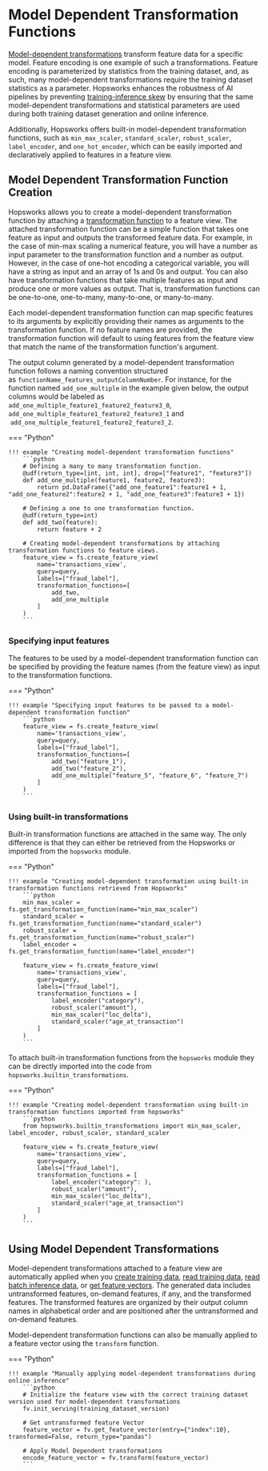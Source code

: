 # Model Dependent Transformation Functions


[Model-dependent transformations](https://www.hopsworks.ai/dictionary/model-dependent-transformations) transform feature data for a specific model. Feature encoding is one example of such a transformations. Feature encoding is parameterized by statistics from the training dataset, and, as such, many model-dependent transformations require the training dataset statistics as a parameter. Hopsworks enhances the robustness of AI pipelines by preventing [training-inference skew](https://www.hopsworks.ai/dictionary/training-inference-skew) by ensuring that the same model-dependent transformations and statistical parameters are used during both training dataset generation and online inference.

Additionally, Hopsworks offers built-in model-dependent transformation functions, such as `min_max_scaler`, `standard_scaler`, `robust_scaler`, `label_encoder`, and `one_hot_encoder`, which can be easily imported and declaratively applied to features in a feature view.

## Model Dependent Transformation Function Creation

Hopsworks allows you to create a model-dependent transformation function by attaching a [transformation function](../transformation_functions.md) to a feature view. The attached transformation function can be a simple function that takes one feature as input and outputs the transformed feature data. For example, in the case of min-max scaling a numerical feature, you will have a number as input parameter to the transformation function and a number as output. However, in the case of one-hot encoding a categorical variable, you will have a string as input and an array of 1s and 0s and output. You can also have transformation functions that take multiple features as input and produce one or more values as output. That is, transformation functions can be one-to-one, one-to-many, many-to-one, or many-to-many.

Each model-dependent transformation function can map specific features to its arguments by explicitly providing their names as arguments to the transformation function. If no feature names are provided, the transformation function will default to using features from the feature view that match the name of the transformation function's argument.

The output column generated by a model-dependent transformation function follows a naming convention structured as `functionName_features_outputColumnNumber`. For instance, for the function named `add_one_multiple` in the example given below, the output columns would be labeled as  `add_one_multiple_feature1_feature2_feature3_0`,  `add_one_multiple_feature1_feature2_feature3_1`  and   `add_one_multiple_feature1_feature2_feature3_2`.


=== "Python"

    !!! example "Creating model-dependent transformation functions"
        ```python
        # Defining a many to many transformation function.
        @udf(return_type=[int, int, int], drop=["feature1", "feature3"])
        def add_one_multiple(feature1, feature2, feature3):
            return pd.DataFrame({"add_one_feature1":feature1 + 1, "add_one_feature2":feature2 + 1, "add_one_feature3":feature3 + 1})
        
        # Defining a one to one transformation function.
        @udf(return_type=int)
        def add_two(feature):
            return feature + 2

        # Creating model-dependent transformations by attaching transformation functions to feature views.
        feature_view = fs.create_feature_view(
            name='transactions_view',
            query=query,
            labels=["fraud_label"],
            transformation_functions=[
                add_two,
                add_one_multiple
            ]
        )
        ```

### Specifying input features

The features to be used by a model-dependent transformation function can be specified by providing the feature names (from the feature view) as input to the transformation functions. 


=== "Python"

    !!! example "Specifying input features to be passed to a model-dependent transformation function"
        ```python
        feature_view = fs.create_feature_view(
            name='transactions_view',
            query=query,
            labels=["fraud_label"],
            transformation_functions=[
                add_two("feature_1"),
                add_two("feature_2"),
                add_one_multiple("feature_5", "feature_6", "feature_7")
            ]
        )
        ```

### Using built-in transformations

Built-in transformation functions are attached in the same way. The only difference is that they can either be retrieved from the Hopsworks or imported from the `hopsworks` module.

=== "Python"

    !!! example "Creating model-dependent transformation using built-in transformation functions retrieved from Hopsworks"
        ```python
        min_max_scaler = fs.get_transformation_function(name="min_max_scaler")
        standard_scaler = fs.get_transformation_function(name="standard_scaler")
        robust_scaler = fs.get_transformation_function(name="robust_scaler")
        label_encoder = fs.get_transformation_function(name="label_encoder")
        
        feature_view = fs.create_feature_view(
            name='transactions_view',
            query=query,
            labels=["fraud_label"],
            transformation_functions = [
                label_encoder("category"),
                robust_scaler("amount"),
                min_max_scaler("loc_delta"),
                standard_scaler("age_at_transaction")
            ]
        )
        ```

To attach built-in transformation functions from the `hopsworks` module they can be directly imported into the code from `hopsworks.builtin_transformations`.

=== "Python"

    !!! example "Creating model-dependent transformation using built-in transformation functions imported from hopsworks"
        ```python
        from hopsworks.builtin_transformations import min_max_scaler, label_encoder, robust_scaler, standard_scaler
        
        feature_view = fs.create_feature_view(
            name='transactions_view',
            query=query,
            labels=["fraud_label"],
            transformation_functions = [
                label_encoder("category": ),
                robust_scaler("amount"),
                min_max_scaler("loc_delta"),
                standard_scaler("age_at_transaction")
            ]
        )
        ```


## Using Model Dependent Transformations

Model-dependent transformations attached to a feature view are automatically applied when you [create training data](./training-data.md#creation), [read training data](./training-data.md#read-training-data), [read batch inference data](./batch-data.md#creation-with-transformation), or [get feature vectors](./feature-vectors.md#retrieval-with-transformation). The generated data includes untransformed features, on-demand features, if any, and the transformed features. The transformed features are organized by their output column names in alphabetical order and are positioned after the untransformed and on-demand features. 

Model-dependent transformation functions can also be manually applied to a feature vector using the `transform` function. 

=== "Python"

    !!! example "Manually applying model-dependent transformations during online inference"
        ```python
        # Initialize the feature view with the correct training dataset version used for model-dependent transformations
        fv.init_serving(training_dataset_version)

        # Get untransformed feature Vector
        feature_vector = fv.get_feature_vector(entry={"index":10}, transformed=False, return_type="pandas")

        # Apply Model Dependent transformations
        encode_feature_vector = fv.transform(feature_vector)
        ```

